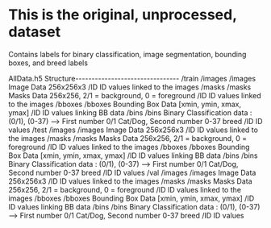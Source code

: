 # This is the original, unprocessed, dataset
Contains labels for binary classification, image segmentation, bounding boxes, and breed labels

AllData.h5 Structure--------------------------------
/train
    /images
        /images
            Image Data  256x256x3
        /ID 
            ID values linked to the images
    /masks
        /masks
            Masks Data  256x256, 2/1 = background, 0 = foreground
        /ID 
            ID values linked to the images
    /bboxes
        /bboxes
            Bounding Box Data [xmin, ymin, xmax, ymax]
        /ID 
            ID values linking BB data
    /bins
        /bins
            Binary Classification data : (0/1), (0-37) --> First number 0/1 Cat/Dog, Second number 0-37 breed
        /ID
            ID values
/test
    /images
        /images
            Image Data  256x256x3
        /ID 
            ID values linked to the images
    /masks
        /masks
            Masks Data  256x256, 2/1 = background, 0 = foreground
        /ID 
            ID values linked to the images
    /bboxes
        /bboxes
            Bounding Box Data [xmin, ymin, xmax, ymax]
        /ID 
            ID values linking BB data
    /bins
        /bins
            Binary Classification data : (0/1), (0-37) --> First number 0/1 Cat/Dog, Second number 0-37 breed
        /ID
            ID values
/val
    /images
        /images
            Image Data  256x256x3
        /ID 
            ID values linked to the images
    /masks
        /masks
            Masks Data  256x256, 2/1 = background, 0 = foreground
        /ID 
            ID values linked to the images
    /bboxes
        /bboxes
            Bounding Box Data [xmin, ymin, xmax, ymax]
        /ID 
            ID values linking BB data
    /bins
        /bins
            Binary Classification data : (0/1), (0-37) --> First number 0/1 Cat/Dog, Second number 0-37 breed
        /ID
            ID values